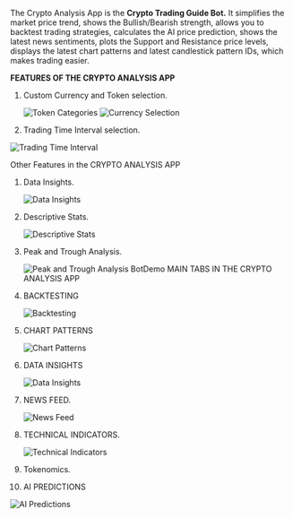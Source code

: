 The Crypto Analysis App is the **Crypto Trading Guide Bot.** It simplifies the market price trend, shows the Bullish/Bearish strength, allows you to backtest trading strategies, calculates the AI price prediction, shows the latest news sentiments, plots the Support and Resistance price levels, displays the latest chart patterns and latest candlestick pattern IDs, which makes trading easier.

**FEATURES OF THE CRYPTO ANALYSIS APP**

1. Custom Currency and Token selection.
   
   ![Token Categories](https://github.com/Dre-AsiliVentures/Business/assets/61284769/d223c7f4-25f9-4fcd-8a00-1a7d0fcbb018)
   ![Currency Selection](https://github.com/Dre-AsiliVentures/Business/assets/61284769/20488ec7-1aea-4e73-a3a2-1795f3ec0d5b)
2. Trading Time Interval selection.

![ Trading Time Interval](https://github.com/Dre-AsiliVentures/Business/assets/61284769/071da1af-0614-49cd-af1a-7abf43339b97)

Other Features in the CRYPTO ANALYSIS APP
1. Data Insights.
   
   ![ Data Insights](https://github.com/Dre-AsiliVentures/Business/assets/61284769/9d62334d-b69e-4a5e-8ba1-6a46b5e8d71a)
   
2. Descriptive Stats.
   
   ![ Descriptive Stats](https://github.com/Dre-AsiliVentures/Business/assets/61284769/4137aaef-c14c-46c9-987a-5d0f6da1d1c3)
   
3. Peak and Trough Analysis.

   ![Peak and Trough Analysis BotDemo](https://github.com/Dre-AsiliVentures/Business/assets/61284769/fa6039e4-1bf5-45d8-8e3c-32033a8f14c7)
MAIN TABS IN THE CRYPTO ANALYSIS APP

1. BACKTESTING
   
   ![Backtesting](https://github.com/Dre-AsiliVentures/Business/assets/61284769/325e666d-99f8-4808-9702-fa8691ba7763)
2. CHART PATTERNS
   
   ![Chart Patterns](https://github.com/Dre-AsiliVentures/Business/assets/61284769/633e26c5-8187-483d-b358-92188b2241f3)
   
4. DATA INSIGHTS
   
   ![Data Insights](https://github.com/Dre-AsiliVentures/Business/assets/61284769/959b36ba-e31d-4d0e-a412-a2732301a2be)
   
5. NEWS FEED.
   
   ![News Feed](https://github.com/Dre-AsiliVentures/Business/assets/61284769/6d2368c4-9caf-4ca8-961f-cdffd45226b7)
   
6. TECHNICAL INDICATORS.
   
   ![Technical Indicators](https://github.com/Dre-AsiliVentures/Business/assets/61284769/66b87ec8-a8be-44d3-bc13-fb29e3149857)
7. Tokenomics.
8. AI PREDICTIONS
   
  ![AI Predictions](https://github.com/Dre-AsiliVentures/Business/assets/61284769/48a154db-54f6-4144-a22b-b717e9fac330)
   
   
   
   


